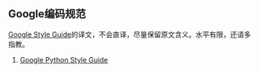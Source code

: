 ## Google编码规范

[Google Style Guide](https://github.com/google/styleguide)的译文，不会直译，尽量保留原文含义。水平有限，还请多指教。

1. [Google Python Style Guide](https://github.com/nkcoder/google-style-guide-cn/blob/master/google-python-style-guide-cn.md)
